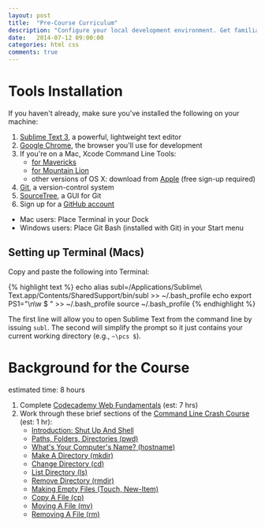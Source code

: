 ```yaml
---
layout: post
title:  "Pre-Course Curriculum"
description: "Configure your local development environment. Get familiar with the basics of HTML, CSS, and the command line."
date:   2014-07-12 09:00:00
categories: html css
comments: true
---
```


Tools Installation
===================

If you haven't already, make sure you've installed the following on your machine:

1. [Sublime Text 3][st3], a powerful, lightweight text editor
2. [Google Chrome][chrome], the browser you'll use for development
3. If you're on a Mac, Xcode Command Line Tools: 
    * [for Mavericks][mavericks] 
    * [for Mountain Lion][mtnlion]
    * other versions of OS X: download from [Apple][others] (free sign-up required)
4. [Git][git], a version-control system 
5. [SourceTree][sourcetree], a GUI for Git
6. Sign up for a [GitHub account][github]
 
[st3]: http://www.sublimetext.com/3
[chrome]: http://www.google.com/chrome/browser
[mavericks]: https://dl.dropboxusercontent.com/u/15940843/command_line_tools_for_osx_mavericks_april_2014.dmg
[mtnlion]: https://dl.dropboxusercontent.com/u/15940843/command_line_tools_for_osx_mountain_lion_april_2014.dmg
[others]: http://developer.apple.com
[git]: http://git-scm.com/downloads
[sourcetree]: http://www.sourcetreeapp.com/download
[github]: http://github.com

* Mac users: Place Terminal in your Dock
* Windows users: Place Git Bash (installed with Git) in your Start menu 

Setting up Terminal (Macs)
--------------------------

Copy and paste the following into Terminal:

{% highlight text %}
echo alias subl=/Applications/Sublime\ Text.app/Contents/SharedSupport/bin/subl >> ~/.bash_profile
echo export PS1=\"\n\w \$ \" >> ~/.bash_profile
source ~/.bash_profile
{% endhighlight %}

The first line will allow you to open Sublime Text from the command line by issuing `subl`. The second will simplify the prompt so it just contains your current working directory (e.g., `~\pcs $`).



Background for the Course
=========================
estimated time: 8 hours

1. Complete [Codecademy Web Fundamentals](http://www.codecademy.com/tracks/web) (est: 7 hrs)
2. Work through these brief sections of the [Command Line Crash Course](http://cli.learncodethehardway.org/book) (est: 1 hr):
    * [Introduction: Shut Up And Shell](http://cli.learncodethehardway.org/book/introduction.html)
    * [Paths, Folders, Directories (pwd)](http://cli.learncodethehardway.org/book/ex2.html)
    * [What's Your Computer's Name? (hostname)](http://cli.learncodethehardway.org/book/ex3.html)
    * [Make A Directory (mkdir)](http://cli.learncodethehardway.org/book/ex4.html)
    * [Change Directory (cd)](http://cli.learncodethehardway.org/book/ex5.html)
    * [List Directory (ls)](http://cli.learncodethehardway.org/book/ex6.html)
    * [Remove Directory (rmdir)](http://cli.learncodethehardway.org/book/ex7.html)
    * [Making Empty Files (Touch, New-Item)](http://cli.learncodethehardway.org/book/ex9.html)
    * [Copy A File (cp)](http://cli.learncodethehardway.org/book/ex10.html)
    * [Moving A File (mv)](http://cli.learncodethehardway.org/book/ex11.html)
    * [Removing A File (rm)](http://cli.learncodethehardway.org/book/ex14.html)


<!-- 
Prep work
==========
1. Possible: sections of [Dive Into HTML5](http://diveintohtml5.info) (est: 5 hrs) 
2. Read [Learn to Code HTML & CSS](http://learn.shayhowe.com/html-css/) (est: 5 hours)

Pre-Course Assessment
======================

Before the first class meeting, complete the pre-course assessment. <br><br>

The assessment is meant primarily as a diagnostic to help the instructional staff see what areas we need to focus on during our in-person meetings.
-->

